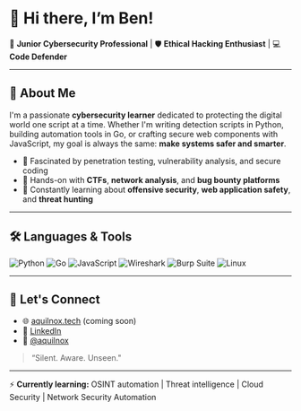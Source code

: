 # 👋 Hi there, I’m Ben!

🎯 **Junior Cybersecurity Professional** | 🛡️ **Ethical Hacking Enthusiast** | 💻 **Code Defender**

---

## 🧠 About Me

I'm a passionate **cybersecurity learner** dedicated to protecting the digital world one script at a time. Whether I'm writing detection scripts in Python, building automation tools in Go, or crafting secure web components with JavaScript, my goal is always the same: **make systems safer and smarter**.

- 🔐 Fascinated by penetration testing, vulnerability analysis, and secure coding
- 🧰 Hands-on with **CTFs**, **network analysis**, and **bug bounty platforms**
- 🌱 Constantly learning about **offensive security**, **web application safety**, and **threat hunting**

---

## 🛠️ Languages & Tools

![Python](https://img.shields.io/badge/Python-3776AB?style=flat&logo=python&logoColor=white)
![Go](https://img.shields.io/badge/Go-00ADD8?style=flat&logo=go&logoColor=white)
![JavaScript](https://img.shields.io/badge/JavaScript-F7DF1E?style=flat&logo=javascript&logoColor=black)
![Wireshark](https://img.shields.io/badge/Wireshark-1679A7?style=flat&logo=wireshark&logoColor=white)
![Burp Suite](https://img.shields.io/badge/Burp%20Suite-FF5722?style=flat&logo=burpsuite&logoColor=white)
![Linux](https://img.shields.io/badge/Linux-FCC624?style=flat&logo=linux&logoColor=black)

---

## 🚀 Let's Connect

- 🌐 [aquilnox.tech](https://aquilnox.tech) (coming soon)
- 💼 [LinkedIn](https://www.linkedin.com/in/benjamin-a-foster)
- 🦅 [@aquilnox](https://x.com/aquilnox)

> “Silent. Aware. Unseen."

---

⚡ **Currently learning:** OSINT automation | Threat intelligence | Cloud Security | Network Security Automation

